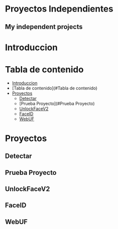 # Proyectos Independientes
<h2> My independent projects </h2>


Introduccion
=========



Tabla de contenido
=================

<!--ts-->
   * [Introduccion](#Introduccion)
   * [Tabla de contenido](#Tabla de contenido)
   * [Proyectos](#Proyectos)
      * [Detectar](#Detectar)
      * [Prueba Proyecto](#Prueba Proyecto)
      * [UnlockFaceV2](#UnlockFaceV2)
      * [FaceID](#FaceID)
      * [WebUF](#WebUF)
<!--te-->



Proyectos
=====


Detectar
-----



Prueba Proyecto
-----------


UnlockFaceV2
------------



FaceID
--------------



WebUF
-----


